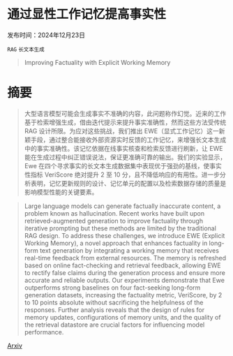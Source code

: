 # 通过显性工作记忆提高事实性

发布时间：2024年12月23日

`RAG` `长文本生成`

> Improving Factuality with Explicit Working Memory

# 摘要

> 大型语言模型可能会生成事实不准确的内容，此问题称作幻觉。近来的工作基于检索增强生成，借由迭代提示来提升事实准确性，然而这些方法受传统 RAG 设计所限。为应对这些挑战，我们推出 EWE（显式工作记忆）这一新颖手段，通过整合能接收外部资源实时反馈的工作记忆，来增强长文本生成中的事实准确性。该记忆依据在线事实核查和检索反馈进行刷新，让 EWE 能在生成过程中纠正错误说法，保证更准确可靠的输出。我们的实验显示，Ewe 在四个寻求事实的长文本生成数据集中表现优于强劲的基线，使事实性指标 VeriScore 绝对提升 2 至 10 分，且不降低响应的有用性。进一步分析表明，记忆更新规则的设计、记忆单元的配置以及检索数据存储的质量是影响模型性能的关键要素。

> Large language models can generate factually inaccurate content, a problem known as hallucination. Recent works have built upon retrieved-augmented generation to improve factuality through iterative prompting but these methods are limited by the traditional RAG design. To address these challenges, we introduce EWE (Explicit Working Memory), a novel approach that enhances factuality in long-form text generation by integrating a working memory that receives real-time feedback from external resources. The memory is refreshed based on online fact-checking and retrieval feedback, allowing EWE to rectify false claims during the generation process and ensure more accurate and reliable outputs. Our experiments demonstrate that Ewe outperforms strong baselines on four fact-seeking long-form generation datasets, increasing the factuality metric, VeriScore, by 2 to 10 points absolute without sacrificing the helpfulness of the responses. Further analysis reveals that the design of rules for memory updates, configurations of memory units, and the quality of the retrieval datastore are crucial factors for influencing model performance.

[Arxiv](https://arxiv.org/abs/2412.18069)
